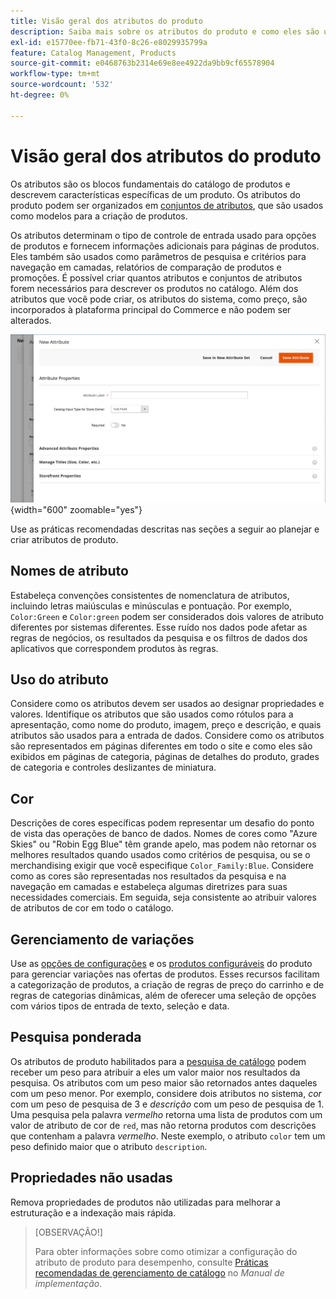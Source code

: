 ```yaml
---
title: Visão geral dos atributos do produto
description: Saiba mais sobre os atributos do produto e como eles são usados para descrever características específicas de um produto.
exl-id: e15770ee-fb71-43f0-8c26-e8029935799a
feature: Catalog Management, Products
source-git-commit: e0468763b2314e69e8ee4922da9bb9cf65578904
workflow-type: tm+mt
source-wordcount: '532'
ht-degree: 0%

---
```


# Visão geral dos atributos do produto

Os atributos são os blocos fundamentais do catálogo de produtos e descrevem características específicas de um produto. Os atributos do produto podem ser organizados em [conjuntos de atributos](attribute-sets.md), que são usados como modelos para a criação de produtos.

Os atributos determinam o tipo de controle de entrada usado para opções de produtos e fornecem informações adicionais para páginas de produtos. Eles também são usados como parâmetros de pesquisa e critérios para navegação em camadas, relatórios de comparação de produtos e promoções. É possível criar quantos atributos e conjuntos de atributos forem necessários para descrever os produtos no catálogo. Além dos atributos que você pode criar, os atributos do sistema, como preço, são incorporados à plataforma principal do Commerce e não podem ser alterados.

![Criando um novo atributo ao editar um produto](./assets/product-attribute-add-new.png){width="600" zoomable="yes"}

Use as práticas recomendadas descritas nas seções a seguir ao planejar e criar atributos de produto.

## Nomes de atributo

Estabeleça convenções consistentes de nomenclatura de atributos, incluindo letras maiúsculas e minúsculas e pontuação. Por exemplo, `Color:Green` e `Color:green` podem ser considerados dois valores de atributo diferentes por sistemas diferentes. Esse ruído nos dados pode afetar as regras de negócios, os resultados da pesquisa e os filtros de dados dos aplicativos que correspondem produtos às regras.

## Uso do atributo

Considere como os atributos devem ser usados ao designar propriedades e valores. Identifique os atributos que são usados como rótulos para a apresentação, como nome do produto, imagem, preço e descrição, e quais atributos são usados para a entrada de dados. Considere como os atributos são representados em páginas diferentes em todo o site e como eles são exibidos em páginas de categoria, páginas de detalhes do produto, grades de categoria e controles deslizantes de miniatura.

## Cor

Descrições de cores específicas podem representar um desafio do ponto de vista das operações de banco de dados. Nomes de cores como &quot;Azure Skies&quot; ou &quot;Robin Egg Blue&quot; têm grande apelo, mas podem não retornar os melhores resultados quando usados como critérios de pesquisa, ou se o merchandising exigir que você especifique `Color_Family:Blue`. Considere como as cores são representadas nos resultados da pesquisa e na navegação em camadas e estabeleça algumas diretrizes para suas necessidades comerciais. Em seguida, seja consistente ao atribuir valores de atributos de cor em todo o catálogo.

## Gerenciamento de variações

Use as [opções de configurações](product-configurations.md) e os [produtos configuráveis](product-create-configurable.md) do produto para gerenciar variações nas ofertas de produtos. Esses recursos facilitam a categorização de produtos, a criação de regras de preço do carrinho e de regras de categorias dinâmicas, além de oferecer uma seleção de opções com vários tipos de entrada de texto, seleção e data.

## Pesquisa ponderada

Os atributos de produto habilitados para a [pesquisa de catálogo](search.md) podem receber um peso para atribuir a eles um valor maior nos resultados da pesquisa. Os atributos com um peso maior são retornados antes daqueles com um peso menor. Por exemplo, considere dois atributos no sistema, _cor_ com um peso de pesquisa de 3 e _descrição_ com um peso de pesquisa de 1. Uma pesquisa pela palavra _vermelho_ retorna uma lista de produtos com um valor de atributo de cor de `red`, mas não retorna produtos com descrições que contenham a palavra _vermelho_. Neste exemplo, o atributo `color` tem um peso definido maior que o atributo `description`.

## Propriedades não usadas

Remova propriedades de produtos não utilizadas para melhorar a estruturação e a indexação mais rápida.


>[OBSERVAÇÃO!]
>
>Para obter informações sobre como otimizar a configuração do atributo de produto para desempenho, consulte [Práticas recomendadas de gerenciamento de catálogo](https://experienceleague.adobe.com/pt-br/docs/commerce-operations/implementation-playbook/best-practices/planning/catalog-management#product-attributes) no _Manual de implementação_.
